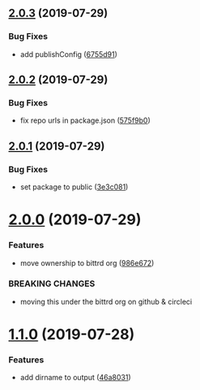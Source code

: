 ## [2.0.3](https://github.com/bittrd/hello-cli/compare/v2.0.2...v2.0.3) (2019-07-29)


### Bug Fixes

* add publishConfig ([6755d91](https://github.com/bittrd/hello-cli/commit/6755d91))

## [2.0.2](https://github.com/bittrd/hello-cli/compare/v2.0.1...v2.0.2) (2019-07-29)


### Bug Fixes

* fix repo urls in package.json ([575f9b0](https://github.com/bittrd/hello-cli/commit/575f9b0))

## [2.0.1](https://github.com/rdaniels6813/hello-cli/compare/v2.0.0...v2.0.1) (2019-07-29)


### Bug Fixes

* set package to public ([3e3c081](https://github.com/rdaniels6813/hello-cli/commit/3e3c081))

# [2.0.0](https://github.com/rdaniels6813/hello-cli/compare/v1.1.0...v2.0.0) (2019-07-29)


### Features

* move ownership to bittrd org ([986e672](https://github.com/rdaniels6813/hello-cli/commit/986e672))


### BREAKING CHANGES

* moving this under the bittrd org on github & circleci

# [1.1.0](https://github.com/rdaniels6813/hello-cli/compare/v1.0.0...v1.1.0) (2019-07-28)


### Features

* add dirname to output ([46a8031](https://github.com/rdaniels6813/hello-cli/commit/46a8031))
